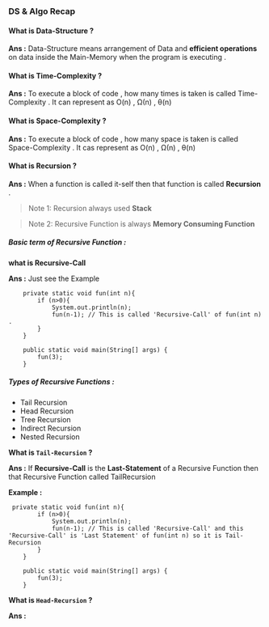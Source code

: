 
### DS & Algo Recap 

#### What is Data-Structure ?
**Ans :** Data-Structure means arrangement of Data and **efficient operations** on 
data inside the Main-Memory when the program is executing .

#### What is Time-Complexity ?
**Ans :** To execute a block of code , how many times is taken is called Time-Complexity .
It can represent as O(n) , Ω(n) , θ(n)

#### What is Space-Complexity ?
**Ans :** To execute a block of code , how many space is taken is called Space-Complexity .
It cas represent as O(n) , Ω(n) , θ(n)

#### What is Recursion ?
**Ans :** When a function is called it-self then that function is called **Recursion** .

>Note 1: Recursion always used **Stack**

>Note 2: Recursive Function is always **Memory Consuming Function**

##### Basic term of Recursive Function :

**what is Recursive-Call**

**Ans :** Just see the Example 

```
    private static void fun(int n){
        if (n>0){
            System.out.println(n);
            fun(n-1); // This is called 'Recursive-Call' of fun(int n) .
        }
    }

    public static void main(String[] args) {
        fun(3);
    }

```


##### Types of Recursive Functions : 

- Tail Recursion
- Head Recursion
- Tree Recursion
- Indirect Recursion
- Nested Recursion


**What is `Tail-Recursion` ?**

**Ans :** If **Recursive-Call** is the **Last-Statement** of a Recursive Function then that Recursive Function called TailRecursion

**Example :** 

```
 private static void fun(int n){
        if (n>0){
            System.out.println(n);
            fun(n-1); // This is called 'Recursive-Call' and this 'Recursive-Call' is 'Last Statement' of fun(int n) so it is Tail-Recursion
        }
    }

    public static void main(String[] args) {
        fun(3);
    }
```


**What is `Head-Recursion` ?**

**Ans :** 

